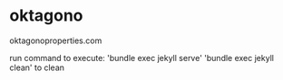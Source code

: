 # oktagono

oktagonoproperties.com

run command to execute:
'bundle exec jekyll serve'
'bundle exec jekyll clean' to clean 